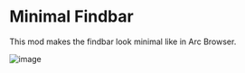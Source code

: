 # Minimal Findbar

This mod makes the findbar look minimal like in Arc Browser.

![image](https://github.com/kritishd8/Zen-Mods/Minimal-Findbar/Minimal-Findbar.png)